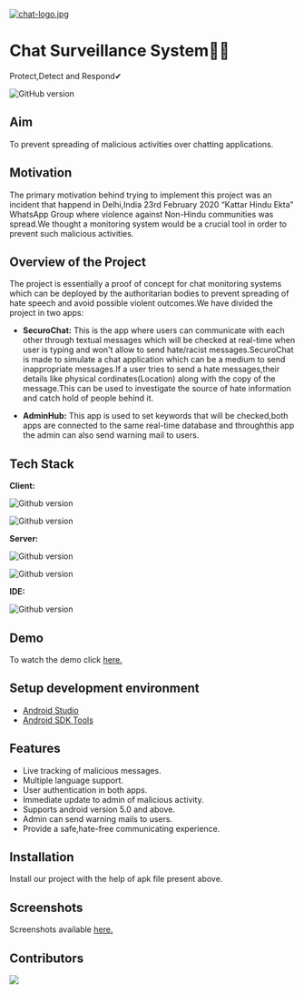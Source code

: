 
[![chat-logo.jpg](https://i.postimg.cc/tC6WCkMH/chat-logo.jpg)](https://postimg.cc/dLqL52FW)
# Chat Surveillance System👨‍💻

Protect,Detect and Respond✔

![GitHub version](https://img.shields.io/badge/Android-3DDC84?style=for-the-badge&logo=android&logoColor=white)


## Aim
To prevent spreading of malicious activities over chatting applications.
## Motivation
The primary motivation behind trying to implement this project was an incident that happend in Delhi,India 23rd February 2020
“Kattar Hindu Ekta” WhatsApp Group where violence against Non-Hindu communities was spread.We thought a monitoring system would be a crucial tool in order to prevent such malicious activities.

## Overview of the Project
The project is essentially a proof of concept for chat monitoring systems which can be deployed by the authoritarian bodies to prevent spreading of hate speech and avoid possible violent outcomes.We have divided the project in two apps:
- **SecuroChat:** This is the app where users can communicate with each other through textual messages which will be checked at real-time when user is typing and won't allow to send hate/racist messages.SecuroChat is made to simulate a chat application which can be a medium to send inappropriate messages.If a user tries to send a hate messages,their details like physical cordinates(Location) along with the copy of the message.This can be used to investigate the source of hate information and catch hold of people behind it.

- **AdminHub:** This app is used to set keywords that will be checked,both apps are connected to the same real-time database and throughthis app the admin can also send warning mail to users.








## Tech Stack

**Client:** 

![Github version](https://img.shields.io/badge/Java%20-11-yellow)

![Github version](https://img.shields.io/badge/XML-1.0-red)


**Server:** 

![Github version](https://img.shields.io/badge/Firebase-4.3.13-brightgreen)

![Github version](https://img.shields.io/badge/PHP-7.4-blue)

**IDE:**

![Github version](https://img.shields.io/badge/Android_Studio-3DDC84?style=for-the-badge&logo=android-studio&logoColor=white)




## Demo

To watch the demo click [here.](https://youtu.be/UiYyD6E2aQ4)


## Setup development environment
- [Android Studio](https://developer.android.com/studio)
- [Android SDK Tools](https://developer.android.com/studio/releases/platform-tools)

## Features

- Live tracking of malicious messages.
- Multiple language support.
- User authentication in both apps.
- Immediate update to admin of malicious activity.
- Supports android version 5.0 and above.
- Admin can send warning mails to users.
- Provide a safe,hate-free communicating experience.


## Installation

Install our project with the help of apk file present above.


    
## Screenshots

Screenshots available [here.](https://drive.google.com/drive/folders/1xgbOg6CjawEmcc-dGiML0SKuK9Ai3GTy?usp=sharing)

## Contributors
<a href="https://github.com/himanshubhatia2910/SecuroChat/graphs/contributors">
  <img src="https://contrib.rocks/image?repo=himanshubhatia2910/SecuroChat" />
</a>
